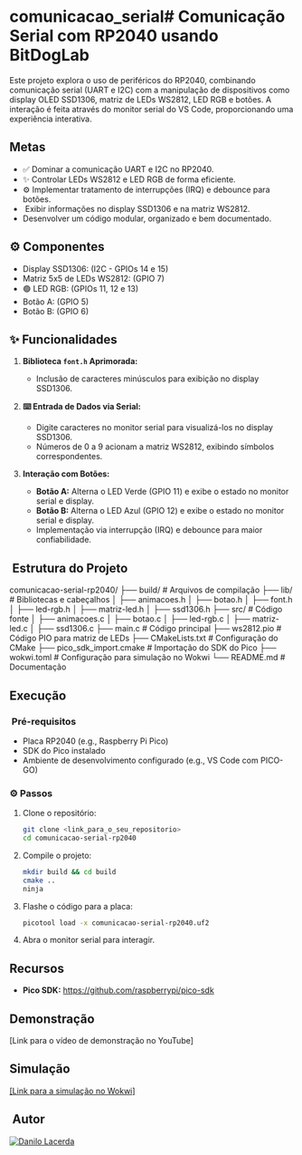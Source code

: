 # comunicacao_serial#  Comunicação Serial com RP2040 usando BitDogLab

Este projeto explora o uso de periféricos do RP2040, combinando comunicação serial (UART e I2C) com a manipulação de dispositivos como display OLED SSD1306, matriz de LEDs WS2812, LED RGB e botões. A interação é feita através do monitor serial do VS Code, proporcionando uma experiência interativa.

## Metas

* ✅ Dominar a comunicação UART e I2C no RP2040.
* ✨ Controlar LEDs WS2812 e LED RGB de forma eficiente.
* ⚙️ Implementar tratamento de interrupções (IRQ) e debounce para botões.
* ️ Exibir informações no display SSD1306 e na matriz WS2812.
* Desenvolver um código modular, organizado e bem documentado.

## ⚙️ Componentes

* Display SSD1306: (I2C - GPIOs 14 e 15)
* Matriz 5x5 de LEDs WS2812: (GPIO 7)
* 🟢 LED RGB: (GPIOs 11, 12 e 13)
* Botão A: (GPIO 5)
* Botão B: (GPIO 6)

## ✨ Funcionalidades

1. **Biblioteca `font.h` Aprimorada:**

    * Inclusão de caracteres minúsculos para exibição no display SSD1306.

2. **⌨️ Entrada de Dados via Serial:**

    * Digite caracteres no monitor serial para visualizá-los no display SSD1306.
    * Números de 0 a 9 acionam a matriz WS2812, exibindo símbolos correspondentes.

3. **Interação com Botões:**

    * **Botão A:** Alterna o LED Verde (GPIO 11) e exibe o estado no monitor serial e display.
    * **Botão B:** Alterna o LED Azul (GPIO 12) e exibe o estado no monitor serial e display.
    * Implementação via interrupção (IRQ) e debounce para maior confiabilidade.

## ️ Estrutura do Projeto

comunicacao-serial-rp2040/
├── build/                      # Arquivos de compilação
├── lib/                        # Bibliotecas e cabeçalhos
│   ├── animacoes.h
│   ├── botao.h
│   ├── font.h
│   ├── led-rgb.h
│   ├── matriz-led.h
│   ├── ssd1306.h
├── src/                        # Código fonte
│   ├── animacoes.c
│   ├── botao.c
│   ├── led-rgb.c
│   ├── matriz-led.c
│   ├── ssd1306.c
├── main.c                      # Código principal
├── ws2812.pio                  # Código PIO para matriz de LEDs
├── CMakeLists.txt               # Configuração do CMake
├── pico_sdk_import.cmake        # Importação do SDK do Pico
├── wokwi.toml                   # Configuração para simulação no Wokwi
└── README.md                    # Documentação

## Execução

### ️ Pré-requisitos

* Placa RP2040 (e.g., Raspberry Pi Pico)
* SDK do Pico instalado
* Ambiente de desenvolvimento configurado (e.g., VS Code com PICO-GO)

### ⚙️ Passos

1. Clone o repositório:

    ```bash
    git clone <link_para_o_seu_repositorio>
    cd comunicacao-serial-rp2040
    ```

2. Compile o projeto:

    ```bash
    mkdir build && cd build
    cmake ..
    ninja
    ```

3. Flashe o código para a placa:

    ```bash
    picotool load -x comunicacao-serial-rp2040.uf2
    ```

4. Abra o monitor serial para interagir.

## Recursos

* **Pico SDK:** <https://github.com/raspberrypi/pico-sdk>

## Demonstração

[Link para o vídeo de demonstração no YouTube]

## Simulação

[[Link para a simulação no Wokwi]](https://wokwi.com/projects/422467626758478849)

## ‍ Autor

[![Danilo Lacerda](https://github.com/DaanLacerdaa.png?size=100)](https://github.com/DaanLacerdaa)
